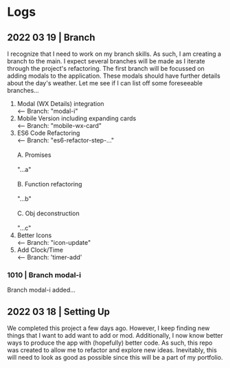 # Logs

## 2022 03 19 | Branch
I recognize that I need to work on my branch skills.  As such, I am creating a branch to the main.  I expect several branches will be made as I iterate through the project's refactoring.  The first branch will be focussed on adding modals to the application.  These modals should have further details about the day's weather.  Let me see if I can list off some foreseeable branches...
1. Modal (WX Details) integration                    
   <-- Branch: "modal-i"
2. Mobile Version including expanding cards          
   <-- Branch: "mobile-wx-card"
3. ES6 Code Refactoring                              
   <-- Branch: "es6-refactor-step-..." <br>  
A. Promises <br>                                                  
      "...a" <br>  
B. Function refactoring  <br>                                       
      "...b"<br>  
C. Obj deconstruction <br>                                          
      "...c" <br>
4. Better Icons <br>
   <-- Branch: "icon-update"
5. Add Clock/Time <br>
   <-- Branch: 'timer-add'

### 1010 | Branch modal-i
Branch modal-i added...

## 2022 03 18 | Setting Up
We completed this project a few days ago.  However, I keep finding new things that I want to add want to add or mod.  Additionally, I now know better ways to produce the app with (hopefully) better code.  As such, this repo was created to allow me to refactor and explore new ideas.  Inevitably, this will need to look as good as possible since this will be a part of my portfolio.  